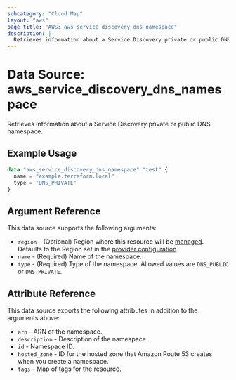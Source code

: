 ```yaml
---
subcategory: "Cloud Map"
layout: "aws"
page_title: "AWS: aws_service_discovery_dns_namespace"
description: |-
  Retrieves information about a Service Discovery private or public DNS namespace.
---
```


# Data Source: aws_service_discovery_dns_namespace

Retrieves information about a Service Discovery private or public DNS namespace.

## Example Usage

```terraform
data "aws_service_discovery_dns_namespace" "test" {
  name = "example.terraform.local"
  type = "DNS_PRIVATE"
}
```

## Argument Reference

This data source supports the following arguments:

* `region` – (Optional) Region where this resource will be [managed](https://docs.aws.amazon.com/general/latest/gr/rande.html#regional-endpoints). Defaults to the Region set in the [provider configuration](https://registry.terraform.io/providers/hashicorp/aws/latest/docs#aws-configuration-reference).
* `name` - (Required) Name of the namespace.
* `type` - (Required) Type of the namespace. Allowed values are `DNS_PUBLIC` or `DNS_PRIVATE`.

## Attribute Reference

This data source exports the following attributes in addition to the arguments above:

* `arn` - ARN of the namespace.
* `description` - Description of the namespace.
* `id` - Namespace ID.
* `hosted_zone` - ID for the hosted zone that Amazon Route 53 creates when you create a namespace.
* `tags` - Map of tags for the resource.
